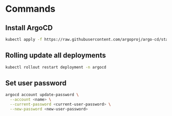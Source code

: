# Commands

## Install ArgoCD

```bash
kubectl apply -f https://raw.githubusercontent.com/argoproj/argo-cd/stable/manifests/install.yaml -n argocd
```

## Rolling update all deployments

```bash
kubectl rollout restart deployment -n argocd
```

## Set user password

```bash
argocd account update-password \
  --account <name> \
  --current-password <current-user-password> \
  --new-password <new-user-password>
```
